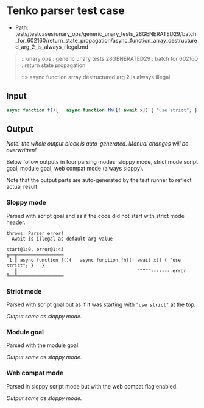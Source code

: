 # Tenko parser test case

- Path: tests/testcases/unary_ops/generic_unary_tests_28GENERATED29/batch_for_602160/return_state_propagation/async_function_array_destructured_arg_2_is_always_illegal.md

> :: unary ops : generic unary tests 28GENERATED29 : batch for 602160 : return state propagation
>
> ::> async function array destructured arg 2 is always illegal

## Input

`````js
async function f(){   async function fh([! await x]) { "use strict"; }   }
`````

## Output

_Note: the whole output block is auto-generated. Manual changes will be overwritten!_

Below follow outputs in four parsing modes: sloppy mode, strict mode script goal, module goal, web compat mode (always sloppy).

Note that the output parts are auto-generated by the test runner to reflect actual result.

### Sloppy mode

Parsed with script goal and as if the code did not start with strict mode header.

`````
throws: Parser error!
  Await is illegal as default arg value

start@1:0, error@1:43
╔══╦═════════════════
 1 ║ async function f(){   async function fh([! await x]) { "use strict"; }   }
   ║                                            ^^^^^------- error
╚══╩═════════════════

`````

### Strict mode

Parsed with script goal but as if it was starting with `"use strict"` at the top.

_Output same as sloppy mode._

### Module goal

Parsed with the module goal.

_Output same as sloppy mode._

### Web compat mode

Parsed in sloppy script mode but with the web compat flag enabled.

_Output same as sloppy mode._
